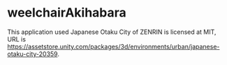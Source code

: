 # weelchairAkihabara
This application used Japanese Otaku City of ZENRIN is licensed at MIT, URL is <a href="https://assetstore.unity.com/packages/3d/environments/urban/japanese-otaku-city-20359">https://assetstore.unity.com/packages/3d/environments/urban/japanese-otaku-city-20359</a>.
